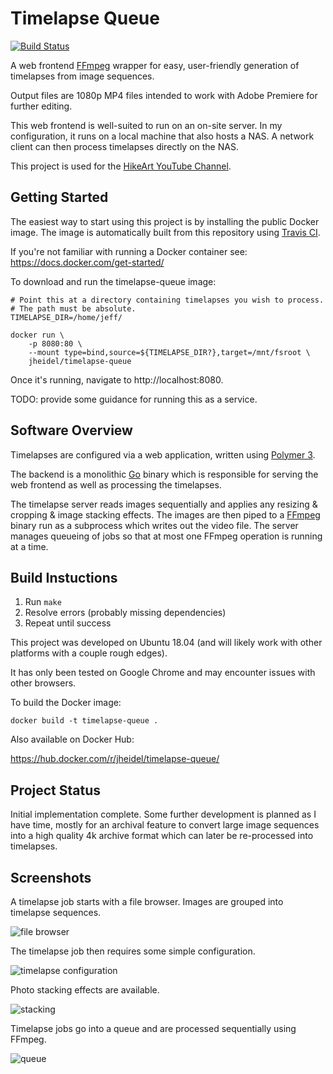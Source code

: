 # Timelapse Queue

[![Build Status](https://app.travis-ci.com/jheidel/timelapse-queue.svg?branch=master)](https://app.travis-ci.com/jheidel/timelapse-queue)

A web frontend [FFmpeg](https://ffmpeg.org/) wrapper for easy, user-friendly
generation of timelapses from image sequences.

Output files are 1080p MP4 files intended to work with Adobe Premiere for
further editing.

This web frontend is well-suited to run on an on-site server. In my configuration,
it runs on a local machine that also hosts a NAS. A network client can then process
timelapses directly on the NAS.

This project is used for the [HikeArt YouTube Channel](https://youtube.com/hikeart).

## Getting Started

The easiest way to start using this project is by installing the public Docker
image. The image is automatically built from this repository using
[Travis CI](https://travis-ci.com/jheidel/timelapse-queue).

If you're not familiar with running a Docker container see:
https://docs.docker.com/get-started/

To download and run the timelapse-queue image:

```shell
# Point this at a directory containing timelapses you wish to process.
# The path must be absolute.
TIMELAPSE_DIR=/home/jeff/

docker run \
    -p 8080:80 \
    --mount type=bind,source=${TIMELAPSE_DIR?},target=/mnt/fsroot \
    jheidel/timelapse-queue
```

Once it's running, navigate to http://localhost:8080.

TODO: provide some guidance for running this as a service.

## Software Overview

Timelapses are configured via a web application, written using [Polymer 3](https://www.polymer-project.org/).

The backend is a monolithic [Go](https://golang.org) binary which is
responsible for serving the web frontend as well as processing the timelapses.

The timelapse server reads images sequentially and applies any resizing &
cropping & image stacking effects. The images are then piped to a
[FFmpeg](https://www.ffmpeg.org) binary run as a subprocess which writes out
the video file. The server manages queueing of jobs so that at most one FFmpeg
operation is running at a time.

## Build Instuctions

1) Run `make`
1) Resolve errors (probably missing dependencies)
1) Repeat until success

This project was developed on Ubuntu 18.04 (and will likely work with other
platforms with a couple rough edges).

It has only been tested on Google Chrome and may encounter issues with other
browsers.

To build the Docker image:

```
docker build -t timelapse-queue .
```

Also available on Docker Hub:

https://hub.docker.com/r/jheidel/timelapse-queue/

## Project Status

Initial implementation complete. Some further development is planned as I have
time, mostly for an archival feature to convert large image sequences into a
high quality 4k archive format which can later be re-processed into timelapses.

## Screenshots

A timelapse job starts with a file browser. Images are grouped into timelapse sequences.

![file browser](docs/browse.png)

The timelapse job then requires some simple configuration.

![timelapse configuration](docs/setup.png)

Photo stacking effects are available.

![stacking](docs/stacking.png)

Timelapse jobs go into a queue and are processed sequentially using FFmpeg.

![queue](docs/queue.png)
